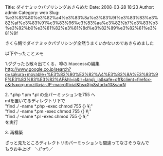 Title: ダイナミックパブリシングあきらめた
Date: 2008-03-28 18:23
Author: admin
Category: web
Slug: %e3%83%80%e3%82%a4%e3%83%8a%e3%83%9f%e3%83%83%e3%82%af%e3%83%91%e3%83%96%e3%83%aa%e3%82%b7%e3%83%b3%e3%82%b0%e3%81%82%e3%81%8d%e3%82%89%e3%82%81%e3%81%9f

さくら鯖でダイナミックパブリシング全然うまくいかないのであきらめました

以下やったことメモ

<!--more-->  
1.ググったら散々出てくる、噂の.htaccessの編集  
http://www.google.co.jp/search?q=sakura+movable+%E3%83%80%E3%82%A4%E3%83%8A%E3%83%9F%E3%83%83%E3%82%AF&hl=ja&lr=lang\_ja&safe=off&client=firefox-a&rls=org.mozilla:ja-JP-mac:official&hs=Xjp&start=10&sa=N

2\. \*.php \*.pm \*.pl の全パーミッションを755 へ  
mtを置いてるディレクトリ下で  
"find ./ -name \*.php -exec chmod 755 {} ¥;"  
"find ./ -name \*.pm -exec chmod 755 {} ¥;"  
"find ./ -name \*.pl -exec chmod 755 {} ¥;"  
を実行

3\. 再構築

ざっと見たところディレクトリのパーミッションも間違ってなさそうなんで  
もうお手上げ　＼(\^o\^)／
